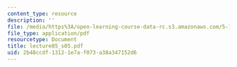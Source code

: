 ```yaml
---
content_type: resource
description: ''
file: /media/https%3A/open-learning-course-data-rc.s3.amazonaws.com/5-12-organic-chemistry-i-spring-2005/2b48ccdf13121e7af073a38a347152d6_lecture05_s05.pdf
file_type: application/pdf
resourcetype: Document
title: lecture05_s05.pdf
uid: 2b48ccdf-1312-1e7a-f073-a38a347152d6
---
```


